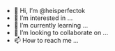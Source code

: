 - 👋 Hi, I’m @heisperfectok
- 👀 I’m interested in ...
- 🌱 I’m currently learning ...
- 💞️ I’m looking to collaborate on ...
- 📫 How to reach me ...

<!---
heisperfectok/heisperfectok is a ✨ special ✨ repository because its `README.md` (this file) appears on your GitHub profile.
You can click the Preview link to take a look at your changes.
--->

